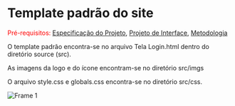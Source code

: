 # Template padrão do site

<span style="color:red">Pré-requisitos: <a href="2-Especificação do Projeto.md"> Especificação do Projeto</a></span>, <a href="3-Projeto de Interface.md"> Projeto de Interface</a>, <a href="4-Metodologia.md"> Metodologia</a>

O template padrão encontra-se no arquivo Tela Login.html dentro do diretório source (src).

As imagens da logo e do ícone encontram-se no diretório src/imgs

O arquivo style.css e globals.css encontra-se no diretório src/css.




![Frame 1](https://github.com/ICEI-PUC-Minas-PMV-SI/pmv-si-2024-1-pe1-t3-si_t3_app_web_1osem2024_gp01/assets/161783673/bcfe3f7a-bbcb-4480-9c17-a04205b02af5)
